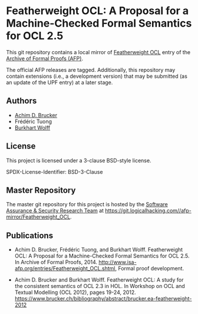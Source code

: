 # Featherweight OCL: A Proposal for a Machine-Checked Formal Semantics for OCL 2.5

This git repository contains a local mirror of
[Featherweight OCL](https://www.isa-afp.org/entries/Featherweight_OCL.shtml)
entry of the
[Archive of Formal Proofs (AFP)](https://www.isa-afp.org).

The official AFP releases are tagged. Additionally, this repository
may contain extensions (i.e., a development version) that may be
submitted (as an update of the UPF entry) at a later stage.

## Authors

* [Achim D. Brucker](http://www.brucker.ch/)
* Frédéric Tuong 
* [Burkhart Wolff](https://www.lri.fr/~wolff/)

## License

This project is licensed under a 3-clause BSD-style license.

SPDX-License-Identifier: BSD-3-Clause

## Master Repository

The master git repository for this project is hosted by the [Software
Assurance & Security Research Team](https://logicalhacking.com) at
<https://git.logicalhacking.com//afp-mirror/Featherweight_OCL>.

## Publications

* Achim D. Brucker, Frédéric Tuong, and Burkhart Wolff. Featherweight
  OCL: A Proposal for a Machine-Checked Formal Semantics for OCL 2.5. In
  Archive of Formal Proofs, 2014. 
  http://www.isa-afp.org/entries/Featherweight_OCL.shtml, Formal proof 
  development.

* Achim D. Brucker and Burkhart Wolff. Featherweight OCL: A study for 
  the consistent semantics of OCL 2.3 in HOL. In Workshop on OCL and 
  Textual Modelling (OCL 2012), pages 19-24, 2012. 
  https://www.brucker.ch/bibliography/abstract/brucker.ea-featherweight-2012
